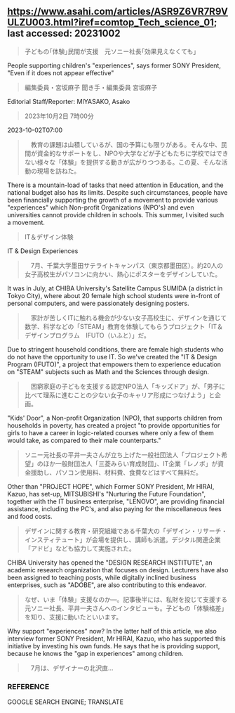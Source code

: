 ## https://www.asahi.com/articles/ASR9Z6VR7R9VULZU003.html?iref=comtop_Tech_science_01; last accessed: 20231002

> 子どもの｢体験｣民間が支援　元ソニー社長｢効果見えなくても｣

People supporting children's "experiences", says former SONY President, "Even if it does not appear effective"

> 編集委員・宮坂麻子 聞き手・編集委員 宮坂麻子

Editorial Staff/Reporter: MIYASAKO, Asako

> 2023年10月2日 7時00分

2023-10-02T07:00

>　教育の課題は山積しているが、国の予算にも限りがある。そんな中、民間が資金的なサポートをし、NPOや大学などが子どもたちに学校ではできない様々な「体験」を提供する動きが広がりつつある。この夏、そんな活動の現場を訪ねた。

There is a mountain-load of tasks that need attention in Education, and the national budget also has its limits. Despite such circumstances, people have been financially supporting the growth of a movement to provide various "experiences" which Non-profit Organizations (NPO's) and even universities cannot provide children in schools. This summer, I visited such a movement.

> IT＆デザイン体験

IT & Design Experiences

>　7月、千葉大学墨田サテライトキャンパス（東京都墨田区）。約20人の女子高校生がパソコンに向かい、熱心にポスターをデザインしていた。

It was in July, at CHIBA University's Satellite Campus SUMIDA (a district in Tokyo City), where about 20 female high school students were in-front of personal computers, and were passionately designing posters.

>　家計が苦しくITに触れる機会が少ない女子高校生に、デザインを通じて数学、科学などの「STEAM」教育を体験してもらうプロジェクト「IT＆デザインプログラム　IFUTO（いふと）」だ。

Due to stringent household conditions, there are female high students who do not have the opportunity to use IT. So we've created the "IT & Design Program (IFUTO)", a project that empowers them to experience education on "STEAM" subjects such as Math and the Sciences through design.

>　困窮家庭の子どもを支援する認定NPO法人「キッズドア」が、「男子に比べて理系に進むことの少ない女子のキャリア形成につなげよう」と企画。

"Kids' Door", a Non-profit Organization (NPO), that supports children from households in poverty, has created a project "to provide opportunities for  girls to have a career in logic-related courses where only a few of them would take, as compared to their male counterparts."

> ソニー元社長の平井一夫さんが立ち上げた一般社団法人「プロジェクト希望」のほか一般財団法人「三菱みらい育成財団」、IT企業「レノボ」が資金援助し、パソコン使用料、材料費、食費などはすべて無料だ。

Other than "PROJECT HOPE", which Former SONY President, Mr HIRAI, Kazuo, has set-up, MITSUBISHI's "Nurturing the Future Foundation", together with the IT business enterprise, "LENOVO", are providing financial assistance, including the PC's, and also paying for the miscellaneous fees and food costs.

> デザインに関する教育・研究組織である千葉大の「デザイン・リサーチ・インスティテュート」が会場を提供し、講師も派遣。デジタル関連企業「アドビ」なども協力して実施された。

CHIBA University has opened the "DESIGN RESEARCH INSTITUTE", an academic research organization that focuses on design. Lecturers have also been assigned to teaching posts, while digitally inclined business enterprises, such as "ADOBE", are also contributing to this endeavor.

> なぜ、いま「体験」支援なのか―。記事後半には、私財を投じて支援する元ソニー社長、平井一夫さんへのインタビューも。子どもの「体験格差」を知り、支援に動いたといいます。

Why support "experiences" now? In the latter half of this article, we also interview former SONY President, Mr HIRAI, Kazuo, who has supported this initiative by investing his own funds. He says that he is providing support, because he knows the "gap in experiences" among children.

>　7月は、デザイナーの北沢直…

### REFERENCE

GOOGLE SEARCH ENGINE; TRANSLATE
